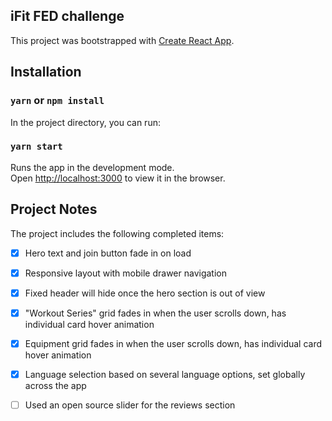 
## iFit FED challenge

This project was bootstrapped with [Create React App](https://github.com/facebook/create-react-app).

## Installation

### `yarn` or `npm install`

In the project directory, you can run:

### `yarn start`

Runs the app in the development mode.<br />
Open [http://localhost:3000](http://localhost:3000) to view it in the browser.


## Project Notes

The project includes the following completed items:

- [x] Hero text and join button fade in on load
- [x] Responsive layout with mobile drawer navigation
- [x] Fixed header will hide once the hero section is out of view
- [x] "Workout Series" grid fades in when the user scrolls down, has individual card hover animation
- [x] Equipment grid fades in when the user scrolls down, has individual card hover animation
- [x] Language selection based on several language options, set globally across the app
- [ ] Used an open source slider for the reviews section



